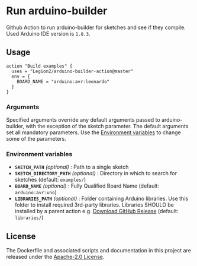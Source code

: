 # Run arduino-builder
Github Action to run arduino-builder for sketches and see if they compile.
Used Arduino IDE version is `1.8.3`.

## Usage
```
action "Build examples" {
  uses = "Legion2/arduino-builder-action@master"
  env = {
    BOARD_NAME = "arduino:avr:leonardo"
  }
}
```

### Arguments
Specified arguments override any default arguments passed to arduino-builder, with the exception of the sketch parameter.
The default arguments set all mandatory parameters.
Use the [Environment variables](#environment-variables) to change some of the parameters.

### Environment variables
* **`SKETCH_PATH`** *(optional)* : Path to a single sketch
* **`SKETCH_DIRECTORY_PATH`** *(optional)* : Directory in which to search for sketches (default: `examples/`)
* **`BOARD_NAME`** *(optional)* : Fully Qualified Board Name (default: `arduino:avr:uno`)
* **`LIBRARIES_PATH`** *(optional)* : Folder containing Arduino libraries.
Use this folder to install required 3rd-party libraries.
Libraries SHOULD be installed by a parent action e.g. [Download GitHub Release](https://github.com/marketplace/actions/download-github-release) (default: `libraries/`)

## License
The Dockerfile and associated scripts and documentation in this project are released under the [Apache-2.0 License](LICENSE).
